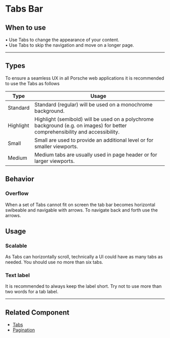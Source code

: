 # Tabs Bar

## When to use
  • Use Tabs to change the appearance of your content.  
  • Use Tabs to skip the navigation and move on a longer page.

---

## Types

To ensure a seamless UX in all Porsche web applications it is recommended to use the Tabs as follows

| Type | Usage |
|----|----|
| Standard | Standard (regular) will be used on a monochrome background. |
| Highlight | Highlight (semibold) will be used on a polychrome background (e.g. on images) for better comprehensibility and accessibility. |
| Small | Small are used to provide an additional level or for smaller viewports. | 
| Medium | Medium tabs are usually used in page header or for larger viewports. | 	

## Behavior

### Overflow

When a set of Tabs cannot fit on screen the tab bar becomes horizontal swibeable and navigable with arrows. 
To navigate back and forth use the arrows.

## Usage

### Scalable

As Tabs can horizontally scroll, technically a UI could have as many tabs as needed. You should use no more than six tabs. 

### Text label

It is recommended to always keep the label short. Try not to use more than two words for a tab label.

---

## Related Component
* [Tabs](#/components/tabs)
* [Pagination](#/components/pagination)